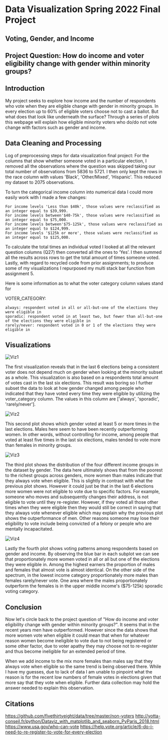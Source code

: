 # Data Visualization Spring 2022 Final Project
## Voting, Gender, and Income

## Project Question: How do income and voter eligibility change with gender within minority groups?

## Introduction

My project seeks to explore how income and the number of respondents who vote when they are eligible change with 
gender in minority groups. 
In every election up to 60% of eligible voters choose not to cast a ballot. But what does that look like underneath the surface? Through a series of plots
this webpage will explain how eligible minority voters who do/do not vote change with factors such as gender and income. 


## Data Cleaning and Processing

Log of preprocessing steps for data visualization final project:
For the columns that show whether someone voted in a particular election, I removed 
all the observations where the question was skipped taking our total number of 
observations from 5836 to 5721. I then only kept the rows in the race column with 
values 'Black', 'Other/Mixed', 'Hispanic'. This reduced my dataset to 2075 observations.

To turn the categorical income column into numerical data I could more easily work with 
I made a few changes: 


    For income levels 'Less than $40k', those values were reclassified as an integer equal to $39,999.
    For income levels between'$40-75k', those values were reclassified as an integer equal to $75,000.
    For income levels between'$75-125k', those values were reclassified as an integer equal to $124,999.
    For income levels '$125k or more', those values were reclassified as an integer equal to $125,000.

To calculate the total times an individual voted I looked at all the relevant question  columns (Q27) then converted all the ones to ‘Yes’. I then summed all the results across rows to get the total amount of times someone voted. Lastly, with regard to recycled code from prior assignments; to produce some of my visualizations I repurposed my multi stack bar function from assignment 5.

Here is some information as to what the voter category column values stand for

VOTER_CATEGORY:


    always: respondent voted in all or all-but-one of the elections they were eligible in
    sporadic: respondent voted in at least two, but fewer than all-but-one of the elections they were eligible in
    rarely/never: respondent voted in 0 or 1 of the elections they were eligible in



## Visualizations

![Viz1](Viz1.png)

The first visualization reveals that in the last 6 elections being a consistent voter does not 
depend much on gender when looking at the minority subset as a whole. This visualization is also based on a respondents total amount of votes cast in the last six elections. 
This result was boring so I further subset the data to look at how gender changed among people who indicated that 
they have voted every time they were eligible by utilizing the voter_category column. The 
values in this column are ['always', 'sporadic', 'rarely/never']. 

![Viz2](Viz2.png)

This second plot shows which gender voted at least 5 or more times in the last elections. Males here seem to have been recently outperforming women.
In other words, without controlling for income, among people that voted at least five times in the last six elections, 
males tended to vote more than females in minority groups. 

![Viz3](Viz3.png)

The third plot shows the distribution of the four different income groups in the dataset by gender. The data here ultimately shows that from the poorest 
to the richest groups across genders, more women than males indicate that they always vote when eligible. This is slightly in contrast with what the previous plot shows. However it could just be that in the last 6 elections more women were not eligible to vote due to specific factors.
For example, someone who moves and subsequently changes their address, is not eligible to vote until they re-register.
However, if they voted all those other times when they were eligible then they would still be correct in saying that they always vote whenever eligible which may explain why the previous plot shows the outperformance of men. Other reasons someone may lose their eligibility to vote include being convicted of a felony or people who are mentally incapacitated.

![Viz4](Viz4.png)

Lastly the fourth plot shows voting patterns among respondents based on gender and income. By observing the blue bar in each subplot we can see that proportionately more women voted in all or all but one of the elections they were eligible in. Among the highest earners the proportion of males and females that almost vote is almost identical. 
On the other side of the spectrum, in the lowest income category proportionately more males than females rarely/never vote. One area where the males proportionately outperform the females is in the upper middle income's ($75-125k) sporadic voting category.

## Conclusion

Now let's circle back to the project question of "How do income and voter eligibility change with gender within minority groups?". 
It seems that in the recent years men have outperformed. However since the data shows that more women vote when eligible it could mean that when for whatever reason women become ineligible to vote due to not being registered or some other factor, due to voter apathy they may choose not to re-register and thus become ineligible for an extended period of time.

When we add income to the mix more females than males say that they always vote when eligible so the same trend is being observed there. While I have my guesses, due to lack of data I am unable to pinpoint what the reason is for the recent low numbers of female votes in elections given that more say that they vote when eligible. Further data collection may hold the answer needed to explain this observation.

## Citations
https://github.com/fivethirtyeight/data/tree/master/non-voters
http://yotta-conseil.fr/python/Dataviz_with_matplotlib_and_seaborn_PyParis_2018.html
https://www.usa.gov/who-can-vote
https://help.vote.org/article/6-do-i-need-to-re-register-to-vote-for-every-election

